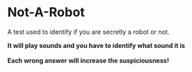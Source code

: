 # Not-A-Robot
A test used to identify if you are secretly a robot or not. </br>

**It will play sounds and you have to identify what sound it is**</br>
</br>
**Each wrong answer will increase the suspiciousness!**
